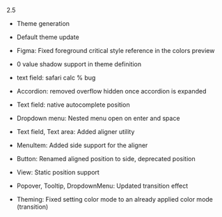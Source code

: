2.5

- Theme generation
- Default theme update
- Figma: Fixed foreground critical style reference in the colors preview

- 0 value shadow support in theme definition
- text field: safari calc % bug
- Accordion: removed overflow hidden once accordion is expanded
- Text field: native autocomplete position
- Dropdown menu: Nested menu open on enter and space
- Text field, Text area: Added aligner utility
- MenuItem: Added side support for the aligner
- Button: Renamed aligned position to side, deprecated position
- View: Static position support
- Popover, Tooltip, DropdownMenu: Updated transition effect

- Theming: Fixed setting color mode to an already applied color mode (transition)
